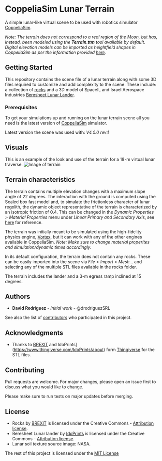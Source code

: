 # CoppeliaSim Lunar Terrain

A simple lunar-like virtual scene to be used with robotics simulator [CoppeliaSim](https://www.coppeliarobotics.com/). 

*Note: The terrain does not correspond to a real region of the Moon, but has, instead, been modeled using the **Terrain.ttm** tool available by default. Digital elevation models can be imported as heightfield shapes in CoppeliaSim as per the information provided [here](https://www.coppeliarobotics.com/helpFiles/en/importExport.htm).*  

## Getting Started

This repository contains the scene file of a lunar terrain along with some 3D files required to customize and add complexity to the scene. These include: a collection of [rocks](https://www.thingiverse.com/thing:3013912) and a 3D model of SpaceIL and Israel Aerospace Industries [Beresheet Lunar Lander](https://www.thingiverse.com/thing:3558422). 

### Prerequisites

To get your simulations up and running on the lunar terrain scene all you need is the latest version of [CoppeliaSim](https://www.coppeliarobotics.com/downloads) simulator. 

Latest version the scene was used with: *V4.0.0 rev4*

## Visuals

This is an example of the look and use of the terrain for a 18-m virtual lunar traverse.
![Image of terrain](https://drive.google.com/file/d/1MaG4xexqLsE3s1r1jkmibdzBi3LK4IM2/view?usp=sharing)

## Terrain characteristics 

The terrain contains multiple elevation changes with a maximum slope angle of 22 degrees. The interaction with the ground is computed using the Scaled box fast model and, to simulate the frictionless character of lunar regolith, the dynamic object representative of the terrain is characterized by an isotropic friction of 0.4. This can be changed in the *Dynamic Properties > Material Properties* menu under *Linear Primary and Secondary Axis*, see [here](https://www.coppeliarobotics.com/helpFiles/en/shapeDynamicEngineProperties.htm) for reference. 

The terrain was initially meant to be simulated using the high-fidelity physics engine, [Vortex](https://www.cm-labs.com/vortex-studio/), but it can work with any of the other engines available in CoppeliaSim. 
*Note: Make sure to change material properites and simulation/dynamic times accordingly.*

In its default configuration, the terrain does not contain any rocks. These can be easily imported into the scene via *File > Import > Mesh...* and selecting any of the multiple STL files available in the rocks folder.

The terrain includes the lander and a 3-m egress ramp inclined at 15 degrees. 

## Authors

* **David Rodriguez** - *Initial work* - @drodriguezSRL

See also the list of [contributors](https://github.com/your/project/contributors) who participated in this project.

## Acknowledgments

* Thanks to [BREXIT](https://www.thingiverse.com/BREXIT/about) and IdoPrints](https://www.thingiverse.com/IdoPrints/about) form [Thingiverse](https://www.thingiverse.com/) for the STL files. 

## Contributing

Pull requests are welcome. For major changes, please open an issue first to discuss what you would like to change.

Please make sure to run tests on major updates before merging.

## License

* Rocks by [BREXIT](https://www.thingiverse.com/BREXIT/about) is licensed under the Creative Commons - [Attribution license](https://creativecommons.org/licenses/by/3.0/us/).
* Beresheet Lunar lander by [IdoPrints](https://www.thingiverse.com/IdoPrints/about) is licensed under the Creative Commons - [Attribution license](https://creativecommons.org/licenses/by/3.0/us/).
* Lunar soil texture source image: NASA. 

The rest of this project is licensed under the [MIT License](https://choosealicense.com/licenses/mit/)

